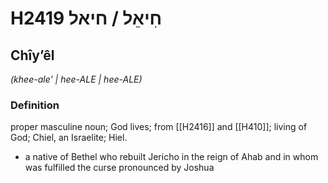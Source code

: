 # H2419 חִיאֵל / חיאל

## Chîyʼêl

_(khee-ale' | hee-ALE | hee-ALE)_

### Definition

proper masculine noun; God lives; from [[H2416]] and [[H410]]; living of God; Chiel, an Israelite; Hiel.

- a native of Bethel who rebuilt Jericho in the reign of Ahab and in whom was fulfilled the curse pronounced by Joshua
